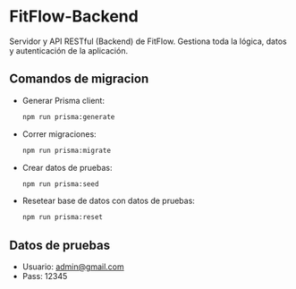 # FitFlow-Backend

Servidor y API RESTful (Backend) de FitFlow. Gestiona toda la lógica, datos y autenticación de la aplicación.

## Comandos de migracion

- Generar Prisma client:

  ```bash
  npm run prisma:generate
  ```

- Correr migraciones:

  ```bash
  npm run prisma:migrate
  ```

- Crear datos de pruebas:

  ```bash
  npm run prisma:seed
  ```

- Resetear base de datos con datos de pruebas:

  ```bash
  npm run prisma:reset
  ```

## Datos de pruebas

- Usuario: admin@gmail.com
- Pass: 12345
